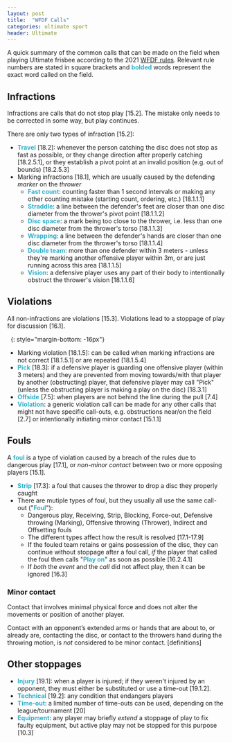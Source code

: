 ```yaml
---
layout: post
title:  "WFDF Calls"
categories: ultimate sport
header: Ultimate
---
```


<style type="text/css">
  strong {
    color: #2dafc8;
  }
</style>

A quick summary of the common calls that can be made on the field when playing Ultimate frisbee according to the 2021 [WFDF rules](https://rules.wfdf.org/). Relevant rule numbers are stated in square brackets and **bolded** words represent the exact word called on the field.

## Infractions

Infractions are calls that do not stop play [15.2]. The mistake only needs to be corrected in some way, but play continues.

There are only two types of infraction [15.2]:
- **Travel** [18.2]: whenever the person catching the disc does not stop as fast as possible, or they change direction after properly catching [18.2.5.1], or they establish a pivot point at an invalid position (e.g. out of bounds) [18.2.5.3]
- Marking infractions [18.1], which are usually caused by the defending *marker* on the *thrower*
  - **Fast count**: counting faster than 1 second intervals or making any other counting mistake (starting count, ordering, etc.) [18.1.1.1]
  - **Straddle**: a line between the defender's feet are closer than one disc diameter from the thrower's pivot point [18.1.1.2]
  - **Disc space**: a mark being too close to the thrower, i.e. less than one disc diameter from the thrower's torso [18.1.1.3]
  - **Wrapping**: a line between the defender's hands are closer than one disc diameter from the thrower's torso [18.1.1.4]
  - **Double team**: more than one defender within 3 meters - unless they're marking another offensive player within 3m, or are just running across this area [18.1.1.5]
  - **Vision**: a defensive player uses any part of their body to intentionally obstruct the thrower's vision [18.1.1.6]

## Violations

All non-infractions are violations [15.3]. Violations lead to a stoppage of play for discussion [16.1].

&nbsp;
{: style="margin-bottom: -16px"}
- Marking violation [18.1.5]: can be called when marking infractions are not correct [18.1.5.1] or are repeated [18.1.5.4]
- **Pick** [18.3]: if a defensive player is guarding one offensive player (within 3 meters) and they are prevented from moving towards/with that player by another (obstructing) player, that defensive player may call "Pick" (unless the obstructing player is making a play on the disc) [18.3.1]
- **Offside** [7.5]: when players are not behind the line during the pull [7.4]
- **Violation**: a generic violation call can be made for any other calls that might not have specific call-outs, e.g. obstructions near/on the field [2.7] or intentionally initiating minor contact [15.1.1]

## Fouls

A **foul** is a type of violation caused by a breach of the rules due to dangerous play [17.1], or *non-minor contact* between two or more opposing players [15.1].

- **Strip** [17.3]: a foul that causes the thrower to drop a disc they properly caught
- There are mutiple types of foul, but they usually all use the same call-out ("**Foul**"):
  - Dangerous play, Receiving, Strip, Blocking, Force-out, Defensive throwing (Marking), Offensive throwing (Thrower), Indirect and Offsetting fouls
  - The different types affect how the result is resolved [17.1-17.9]
  - If the fouled team retains or gains possession of the disc, they can continue without stoppage after a foul call, *if* the player that called the foul then calls "**Play on**" as soon as possible [16.2.4.1]
  - If *both* the *event* and the *call* did not affect play, then it can be ignored [16.3]

### Minor contact

Contact that involves minimal physical force and does not alter the movements or position of another player.

Contact with an opponent’s extended arms or hands that are about to, or already are, contacting the disc, or contact to the throwers hand during the throwing motion, is *not* considered to be minor contact. [definitions]

## Other stoppages

- **Injury** [19.1]: when a player is injured; if they weren't injured by an opponent, they must either be substituted or use a time-out [19.1.2].
- **Technical** [19.2]: any condition that endangers players
- **Time-out**: a limited number of time-outs can be used, depending on the league/tournament [20]
- **Equipment**: any player may briefly *extend* a stoppage of play to fix faulty equipment, but active play may not be stopped for this purpose [10.3]
